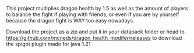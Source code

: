 This project multiplies dragon health by 1.5 as well as the amount of players to balance the fight if playing with friends, or even if you are by yourself because the dragon fight is WAY too easy nowadays.

Download the project as a zip and put it in your datapack folder
or head to https://github.com/mcneds/dragon_health_modifer/releases to download the spigot plugin
made for java 1.21
